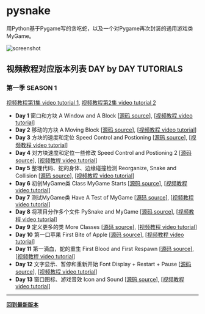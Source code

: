 # pysnake

用Python基于Pygame写的贪吃蛇，以及一个对Pygame再次封装的通用游戏类MyGame。

![screenshot](https://github.com/archtaurus/pysnake/blob/master/screenshots/2016-07-23-020131_642x505_scrot.png)

## 视频教程对应版本列表 DAY by DAY TUTORIALS

### 第一季 SEASON 1

[视频教程第1集 video tutorial 1](http://v.youku.com/v_show/id_XMTYzMzg5MzQ0NA==.html),
[视频教程第2集 video tutorial 2](http://v.youku.com/v_show/id_XMTYzNTU0ODA5Mg==.html)

- **Day 1** 窗口和方块 A Window and A Block
[[源码 source](https://github.com/archtaurus/pysnake/tree/day1/pysnake.py)],
[[视频教程 video tutorial](http://v.youku.com/v_show/id_XMTYzNzQ5MTgxNg==.html)]
- **Day 2** 移动的方块 A Moving Block
[[源码 source](https://github.com/archtaurus/pysnake/tree/day2/pysnake.py)],
[[视频教程 video tutorial](http://v.youku.com/v_show/id_XMTYzOTczMjc2OA==.html)]
- **Day 3** 方块的速度和定位 Speed Control and Postioning
[[源码 source](https://github.com/archtaurus/pysnake/tree/day3/pysnake.py)],
[[视频教程 video tutorial](http://v.youku.com/v_show/id_XMTY0MTA0ODk0OA==.html)]
- **Day 4** 对方块速度和定位一些修改 Speed Control and Postioning 2
[[源码 source](https://github.com/archtaurus/pysnake/tree/day4/pysnake.py)],
[[视频教程 video tutorial](http://v.youku.com/v_show/id_XMTY0MzYzMTk4MA==.html)]
- **Day 5** 整理代码、蛇的身体、边缘碰撞检测 Reorganize, Snake and Collision
[[源码 source](https://github.com/archtaurus/pysnake/tree/day5/pysnake.py)],
[[视频教程 video tutorial](http://v.youku.com/v_show/id_XMTY0NDkzNzA0NA==.html)]
- **Day 6** 初创MyGame类 Class MyGame Starts
[[源码 source](https://github.com/archtaurus/pysnake/tree/day6/pysnake.py)],
[[视频教程 video tutorial](http://v.youku.com/v_show/id_XMTY0NjE1NzY4NA==.html)]
- **Day 7** 测试MyGame类 Have A Test of MyGame
[[源码 source](https://github.com/archtaurus/pysnake/tree/day7/pysnake.py)],
[[视频教程 video tutorial](http://v.youku.com/v_show/id_XMTY0Njk0NTY3Mg==.html)]
- **Day 8** 将项目分作多个文件 PySnake and MyGame
[[源码 source](https://github.com/archtaurus/pysnake/tree/day8/src)],
[[视频教程 video tutorial](http://v.youku.com/v_show/id_XMTY0Nzk3MTE2MA==.html)]
- **Day 9** 定义更多的类 More Classes
[[源码 source](https://github.com/archtaurus/pysnake/tree/day9/src)],
[[视频教程 video tutorial](http://v.youku.com/v_show/id_XMTY0OTU0NjI4MA==.html)]
- **Day 10** 第一口苹果 First Bite of Apple
[[源码 source](https://github.com/archtaurus/pysnake/tree/day10/src)],
[[视频教程 video tutorial](http://v.youku.com/v_show/id_XMTY1MTMwNjIyNA==.html)]
- **Day 11** 第一滴血，蛇的重生 First Blood and First Respawn
[[源码 source](https://github.com/archtaurus/pysnake/tree/day11/src)],
[[视频教程 video tutorial](http://v.youku.com/v_show/id_XMTY1MjY1MjMwMA==.html)]
- **Day 12** 文字显示、暂停和重新开始 Font Display + Restart + Pause
[[源码 source](https://github.com/archtaurus/pysnake/tree/day12/src)],
[[视频教程 video tutorial](http://v.youku.com/v_show/id_XMTY1MzgwOTYxNg==.html)]
- **Day 13** 窗口图标、游戏音效 Icon and Sound
[[源码 source](https://github.com/archtaurus/pysnake/tree/day13/src)],
[[视频教程 video tutorial](http://v.youku.com/v_show/id_XMTY1Njc1ODQ1Ng==.html)]

----

**[回到最新版本](https://github.com/archtaurus/pysnake/tree/master)**